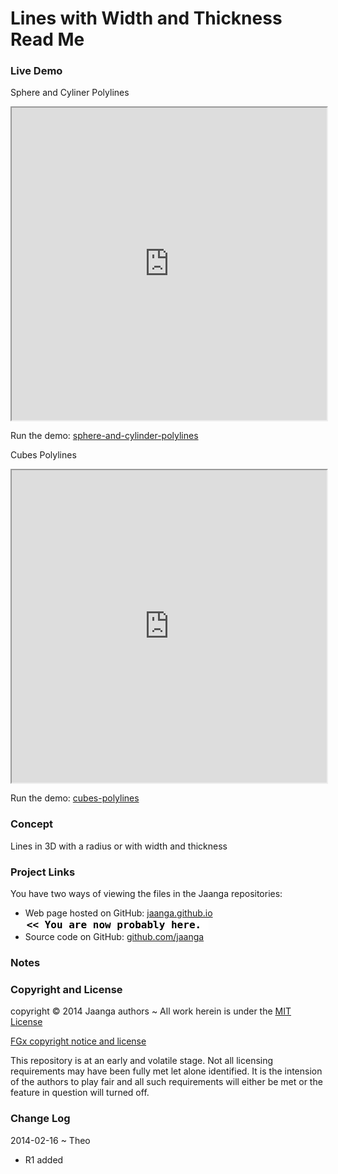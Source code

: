 Lines with Width and Thickness Read Me
=======================================

### Live Demo

Sphere and Cyliner Polylines
<iframe src="http://jaanga.github.io/blode/lines-with-width-and-thickness/sphere-and-cylinder-polylines/sphere-and-cylinder-polylines.html" width=100% height=500px class='overview' >
There is an `iframe` here. It is not visible when viewed on github.com/jaanga. To view, please go to jaanga.github.io. See 'Project Links' just below.
</iframe>

Run the demo: [ sphere-and-cylinder-polylines]( http://jaanga.github.io/blode/lines-with-width-and-thickness/sphere-and-cylinder-polylines/sphere-and-cylinder-polylines.html )

Cubes Polylines
<iframe src="http://jaanga.github.io/blode/lines-with-width-and-thickness/cubes-polylines/cubes-polylines.html" width=100% height=500px class='overview' >
There is an `iframe` here. It is not visible when viewed on github.com/jaanga. To view, please go to jaanga.github.io. See 'Project Links' just below.
</iframe>

Run the demo: [ cubes-polylines]( http://jaanga.github.io/blode/lines-with-width-and-thickness/cubes-polylines/cubes-polylines.html )


### Concept
Lines in 3D with a radius or with width and thickness

### Project Links

You have two ways of viewing the files in the Jaanga repositories:  

* Web page hosted on GitHub: [jaanga.github.io]( http://jaanga.github.io/blode/lines-with-width-and-thickness/ "view the files as apps." )  <input value="<< You are now probably here." size=28 style="font:bold 12pt monospace;border-width:0;" >  
* Source code on GitHub: [github.com/jaanga]( https://github.com/jaanga/blode/tree/gh-pages/lines-with-width-and-thickness/ "View the files as source code." )  <scan style=display:none ><< You are now probably here.</scan>

### Notes


### Copyright and License
copyright &copy; 2014 Jaanga authors ~ All work herein is under the [MIT License](http://jaanga.github.io/libs/jaanga-copyright-and-mit-license.md)

[FGx copyright notice and license]( https://github.com/fgx/fgx.github.io/blob/master/fgx-copyright-notice-and-license.md )

This repository is at an early and volatile stage. Not all licensing requirements may have been fully met let alone identified. It is the intension of the authors to play fair and all such requirements will either be met or the feature in question will turned off.

### Change Log

2014-02-16 ~ Theo

* R1 added
